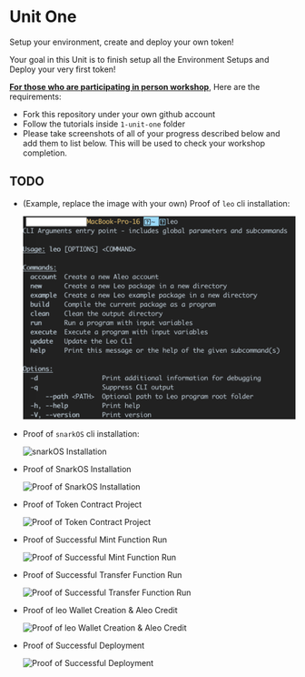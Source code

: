 # Unit One

Setup your environment, create and deploy your own token!

Your goal in this Unit is to finish setup all the Environment Setups and Deploy your very first token!

**<u>For those who are participating in person workshop</u>**, Here are the requirements:
- Fork this repository under your own github account
- Follow the tutorials inside `1-unit-one` folder
- Please take screenshots of all of your progress described below and add them to list below. This will be used to check your workshop completion. 

## TODO
- (Example, replace the image with your own) Proof of `leo` cli installation:
  
  ![leo Installation](./pics/leo-installation.png)

- Proof of `snarkOS` cli installation:
  
  ![snarkOS Installation](./pics/)

- Proof of SnarkOS Installation
  
  ![Proof of SnarkOS Installation](./pics/)

- Proof of Token Contract Project
  
  ![Proof of Token Contract Project](./pics/)

- Proof of Successful Mint Function Run
  
  ![Proof of Successful Mint Function Run](./pics/)

- Proof of Successful Transfer Function Run
  
  ![Proof of Successful Transfer Function Run](./pics/)

- Proof of leo Wallet Creation & Aleo Credit
  
  ![Proof of leo Wallet Creation & Aleo Credit](./pics/)

- Proof of Successful Deployment
  
  ![Proof of Successful Deployment](./pics/)
